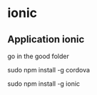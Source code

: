 
# ionic

<h2>Application ionic</h2>
<p>go in the good folder</p>
<p>sudo npm install -g cordova</p>
<p>sudo npm install -g ionic</p>